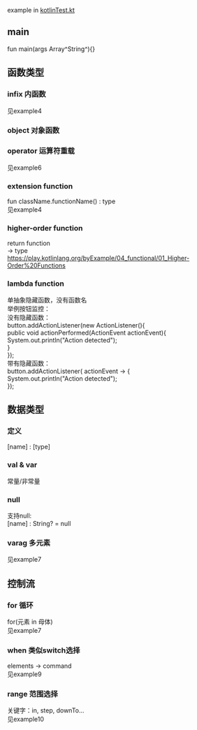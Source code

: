 example in [kotlinTest.kt](https://github.com/gaoynui/kotlin-learning/blob/master/kotlinTest.kt)
## main
fun main(args Array^String^){}
## 函数类型
### infix 内函数
见example4
### object 对象函数
### operator 运算符重载
见example6
### extension function
fun className.functionName() : type  
见example4
### higher-order function
return function  
-> type  
https://play.kotlinlang.org/byExample/04_functional/01_Higher-Order%20Functions
### lambda function
单抽象隐藏函数，没有函数名  
举例按钮监控：  
没有隐藏函数：  
button.addActionListener(new ActionListener(){  
    public void actionPerformed(ActionEvent actionEvent){  
        System.out.println("Action detected");  
    }  
});  
带有隐藏函数：  
button.addActionListener( actionEvent -> {   
    System.out.println("Action detected");  
});  
## 数据类型
### 定义
[name] : [type]
### val & var
常量/非常量
### null
支持null:  
[name] : String? = null
### varag 多元素
见example7
## 控制流
### for 循环
for(元素 in 母体)  
见example7
### when 类似switch选择
elements -> command  
见example9
### range 范围选择
关键字：in, step, downTo...  
见example10

